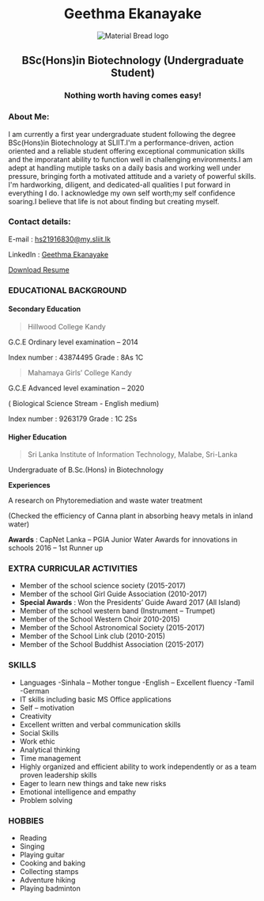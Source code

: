 # <h1 align="center">**Geethma Ekanayake**</h1> 

<p align="center"><img src="https://user-images.githubusercontent.com/91940743/136074198-c5d51116-0920-42a8-895f-efec778399e8.jpg"alt="Material Bread logo"></p>

## <h2 align="center">**BSc(Hons)in Biotechnology (Undergraduate Student)**</h1> 

#### <h3 align="center">**Nothing worth having comes easy!**</h1>

### About Me: 

I am currently a first year undergraduate student following the degree BSc(Hons)in Biotechnology at SLIIT.I'm a performance-driven, action oriented and a reliable student offering exceptional communication skills and the imporatant ability to function well in challenging environments.I am adept at handling mutiple tasks on a daily basis and working well under pressure, bringing forth a motivated attitude and a variety of powerful skills. I'm hardworking, diligent, and dedicated-all qualities l put forward in everything I do. I acknowledge my own self worth;my self confidence soaring.I believe that life is not about finding but creating myself.

### Contact details:

E-mail : [hs21916830@my.sliit.lk](mailto:hs21916830@my.sliit.lk) 

LinkedIn : [Geethma Ekanayake](https://www.linkedin.com/in/geethma-ekanayake-769792218/?originalSubdomain=lk)

[Download Resume](https://drive.google.com/file/d/1Lsy_CUizUSAFRKAYa1Dj-mQid9H-oz0C/view?usp=sharing)

### EDUCATIONAL BACKGROUND

#### Secondary Education 

> Hillwood College Kandy

   G.C.E Ordinary level examination – 2014

   Index number : 43874495 Grade : 8As 1C

> Mahamaya Girls’ College Kandy

   G.C.E Advanced level examination – 2020

   ( Biological Science Stream - English medium)

   Index number : 9263179 Grade : 1C 2Ss

#### Higher Education

> Sri Lanka Institute of Information Technology, Malabe, Sri-Lanka 

  Undergraduate of B.Sc.(Hons) in Biotechnology

**Experiences**

 A research on Phytoremediation and waste water treatment

(Checked the efficiency of Canna plant in absorbing heavy metals in inland water)

**Awards** : CapNet Lanka – PGIA Junior Water Awards for innovations in schools 2016 – 1st Runner up

### EXTRA CURRICULAR ACTIVITIES

* Member of the school science society (2015-2017)
* Member of the school Girl Guide Association (2010-2017)
* **Special Awards** : Won the Presidents’ Guide Award 2017 (All Island)
* Member of the school western band (Instrument – Trumpet)
* Member of the School Western Choir 2010-2015)
* Member of the School Astronomical Society (2015-2017)
* Member of the School Link club (2010-2015)
* Member of the School Buddhist Association (2015-2017)

### SKILLS

* Languages
-Sinhala – Mother tongue
-English – Excellent fluency
-Tamil
-German
* IT skills including basic MS Office applications
* Self – motivation
* Creativity
* Excellent written and verbal communication skills
* Social Skills
* Work ethic
* Analytical thinking
* Time management
* Highly organized and efficient ability to work
 independently or as a team proven leadership skills
* Eager to learn new things and take new risks
* Emotional intelligence and empathy
* Problem solving

### HOBBIES

 * Reading
 * Singing
 * Playing guitar
 * Cooking and baking
 * Collecting stamps
 * Adventure hiking
 * Playing badminton
 
 



